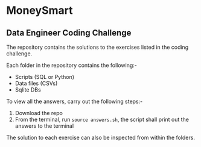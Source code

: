 # MoneySmart

## Data Engineer Coding Challenge

The repository contains the solutions to the exercises listed in the coding challenge.

Each folder in the repository contains the following:-
- Scripts (SQL or Python)
- Data files (CSVs)
- Sqlite DBs

To view all the answers, carry out the following steps:-
1. Download the repo
2. From the terminal, run `source answers.sh`, the script shall print out the answers to the terminal

The solution to each exercise can also be inspected from within the folders.
